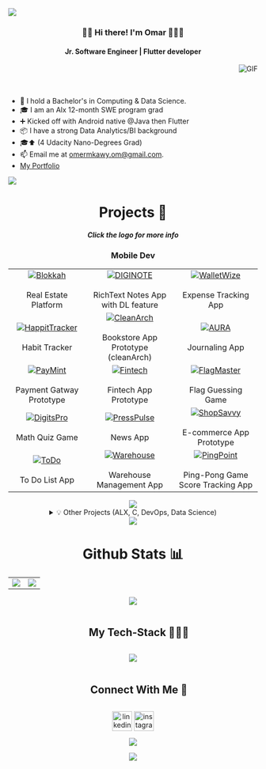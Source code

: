 

<!--horizontal divider(gradiant)-->
<img src="https://user-images.githubusercontent.com/73097560/115834477-dbab4500-a447-11eb-908a-139a6edaec5c.gif">
<h3 align="center" title="hehehe"> 👋🏻 Hi there! I'm Omar 👨🏻‍💻</h3>
<h4 align="center">Jr. Software Engineer | Flutter developer</h4>


  <img align="right" alt="GIF" src="https://i.pinimg.com/originals/e4/26/70/e426702edf874b181aced1e2fa5c6cde.gif" />


<br>
<br>
<br>

- 💼 I hold a Bachelor's in Computing & Data Science.
- 🎓 I am an Alx 12-month SWE program grad
- ➕ Kicked off with Android native @Java then Flutter
- 📦 I have a strong Data Analytics/BI background
- 🎓⬆ (4 Udacity Nano-Degrees Grad)
- 📫 Email me at [omermkawy.om@gmail.com](mailto:omer.mkawy.om@gmail.com).
- [My Portfolio](https://portfolioomaraboelkhair.vercel.app/)


<!--horizontal divider(gradiant)-->
<img src="https://user-images.githubusercontent.com/73097560/115834477-dbab4500-a447-11eb-908a-139a6edaec5c.gif">


<h1 align="center">
Projects 🧩
</h1>
<h5 align="center">
Click the logo for more info
</h5>

<div align="center">

<div align="center">


### Mobile Dev
<table>
  <tr>
<td align="center"><a href="https://github.com/omar546/Blokkah/blob/main/README.md"><img src="https://github.com/user-attachments/assets/e64ebfcf-6ed3-4bd9-9c0e-16bf5fda470e" alt="Blokkah" /><br></a><br>Real Estate Platform</td>
    <td align="center"><a href="https://github.com/omar546/diginote"><img src="https://github.com/omar546/omar546/assets/71936776/0aa111be-c7a0-4534-9f4b-69827062d804" alt="DIGINOTE" /><br></a><br>RichText Notes App with DL feature</td>
    <td align="center"><a href="https://github.com/omar546/walletwize"><img src="https://github.com/user-attachments/assets/ce521f73-612d-47aa-aa87-19230a1d4c8a" alt="WalletWize" /><br></a><br>Expense Tracking App</td>
  </tr>



  <tr>
    <td align="center"><a href="https://github.com/omar546/happit_tacker"><img src="https://github.com/user-attachments/assets/a07acc52-60fa-4104-b561-349b799a021c" alt="HappitTracker" /><br></a><br>Habit Tracker</td>
    <td align="center"><a href="https://github.com/omar546/litloop"><img src="https://github.com/user-attachments/assets/c7e69185-cd4b-4425-b0b5-fd2f67352bcc" alt="CleanArch" /><br></a><br>Bookstore App Prototype (cleanArch)</td>
    <td align="center"><a href="https://github.com/omar546/auraview"><img src="https://github.com/user-attachments/assets/5b03c087-1146-4efa-960e-176ffffaf836" alt="AURA" /><br></a><br>Journaling App</td>

    
    
  <tr>
       <td align="center"><a href="https://github.com/omar546/pay_mint/blob/main/README.md"><img src="https://github.com/user-attachments/assets/f9f9dc54-3013-4c08-ad39-95449ef7de49" alt="PayMint" /><br></a><br>Payment Gatway Prototype</td>

  <td align="center"><a href="https://github.com/omar546/fintech_prototype"><img src="https://github.com/user-attachments/assets/c2a57acf-34e0-4865-9d5a-a5b59e80ea43" alt="Fintech" /><br></a><br>Fintech App Prototype</td>
    <td align="center"><a href="https://github.com/omar546/flag_master#readme"><img src="https://github.com/omar546/omar546/assets/71936776/c77351ed-b487-4790-945e-3681adcdcb6e" alt="FlagMaster" /><br></a><br>Flag Guessing Game</td>

    
  </tr>


  <tr>
        <td align="center"><a href="https://github.com/omar546/digits_pro"><img src="https://github.com/omar546/omar546/assets/71936776/0e613491-9dcd-45e4-87ea-6201d227143d" alt="DigitsPro" /><br></a><br>Math Quiz Game</td>
    <td align="center"><a href="https://github.com/omar546/PressPulse#readme"><img src="https://github.com/omar546/omar546/assets/71936776/694287af-240f-43ec-9990-202a1597095d" alt="PressPulse" /><br></a><br>News App</td>
    <td align="center"><a href="https://github.com/omar546/ShopSavvy#readme"><img src="https://github.com/omar546/omar546/assets/71936776/fb8b7267-3efc-43d2-8a9c-69cd00b586c7" alt="ShopSavvy" /><br></a><br>E-commerce App Prototype</td>
 
  </tr>


<tr>
      <td align="center"><a href="https://github.com/omar546/To-Do#readme"><img src="https://github.com/omar546/omar546/assets/71936776/00e82916-ed73-41a4-bcce-51ac579440b9" alt="ToDo" /><br></a><br>To Do List App</td>

  <td align="center"><a href="https://github.com/SeragAmged/warehouse_app"><img src="https://github.com/omar546/omar546/assets/71936776/1330c9e8-081a-4d25-b635-72e5cddd2a73" alt="Warehouse" /><br></a>
      <br>Warehouse Management App</td>
   <td align="center"><a href="https://github.com/omar546/PingPoint/tree/master#readme"><img src="https://github.com/omar546/omar546/assets/71936776/c4249cbc-24cb-46aa-abaa-b00498e828ef" alt="PingPoint" /><br></a><br>Ping-Pong Game Score Tracking App</td>
<!--   <td align="center"><a href="https://github.com/omar546/calcBMI#readme"><img src="https://github.com/omar546/omar546/assets/71936776/084ff48d-8e67-4b28-8722-38f596fd9821" alt="CalcBMI" /><br></a><br>BMI Calculator App</td>
 </tr> -->
</table>

</div>
<!--horizontal divider(gradiant)-->
<img src="https://user-images.githubusercontent.com/73097560/115834477-dbab4500-a447-11eb-908a-139a6edaec5c.gif">

<!--- snake
<div align="center">
  <picture>
  <source
    media="(prefers-color-scheme: dark)"
    srcset="https://raw.githubusercontent.com/platane/snk/output/github-contribution-grid-snake-dark.svg"
  />
  <source
    media="(prefers-color-scheme: light)"
    srcset="https://raw.githubusercontent.com/platane/snk/output/github-contribution-grid-snake.svg"
  />
  <img
    alt="GitHub contribution grid snake animation"
    src="https://raw.githubusercontent.com/platane/snk/output/github-contribution-grid-snake.svg"
  />
</picture>
</div> -->

</td>

<details>
<summary>💡 Other Projects (ALX, C, DevOps, Data Science)</summary>

<div align="center">

### Computer Science | Software Engineering | DevOps
| Project | Description |
|---------|-------------|
| [system_engineering-devops](https://github.com/omar546/alx-system_engineering-devops) | Shell 101 + DevOps |
| [low_level_programming](https://github.com/omar546/alx-low_level_programming) | C programming projects |
| [higher_level_programming](https://github.com/omar546/alx-higher_level_programming) | Python & JS + SQL programming projects with hint of shell |
| [alx-backend-javascript](https://github.com/omar546/alx-backend-javascript) | learning JS for backend |
| [alx-backend](https://github.com/omar546/alx-backend-javascript) | General Backend Concepts  |
| [alx-backend-python](https://github.com/omar546/alx-backend-python) | adv python for backend |
| [alx-backend-storage](https://github.com/omar546/alx-backend-storage) | backend data storage concepts |
| [alx-backend-user-data](https://github.com/omar546/alx-backend-user-data) | backend user data management concepts |
| [alx-interview](https://github.com/omar546/alx-interview) | going through some interview problems |
| [AirBnB_clone](https://github.com/omar546/AirBnB_clone) | Command Interpreter, HTML/CSS templating, database storage, API, front-end integration |
| [AirBnB_clone_v2](https://github.com/omar546/AirBnB_clone_v2) | Continues work of AirBnB_clone |
| [AirBnB_clone_v3](https://github.com/SeragAmged/AirBnB_clone_v3) | Continues work of AirBnB_clone_v2 |
| [Binary_Trees](https://github.com/omar546/binary_trees) | Implementing binary trees in C |
| [sorting-big(O)](https://github.com/omar546/sorting_algorithms) | Implementing sorting algorithms in C and understanding the concept of Big O notation.|
| [printf](https://github.com/omar546/printf) | This project implements a simplified version of |
| [simple-shell](https://github.com/SeragAmged/simple_shell) | Implementing simple shell in the C programming language.  |
| [monty](https://github.com/omar546/monty) | C interpreter for Monty ByteCodes files.  |
| [DataBase](https://github.com/omar546/DataBase) | Practicing SQL and DataBase Design |
| [Algo-Design](https://github.com/omar546/Algo-Design) | Job Scheduling Algorithm |
| [Ai_intro](https://github.com/omar546/Ai_intro) | First Ai project (XO console game) |

</div>
<!--horizontal divider(gradiant)-->
<img src="https://user-images.githubusercontent.com/73097560/115834477-dbab4500-a447-11eb-908a-139a6edaec5c.gif">
<div align="center">

### Data Science
| Project | Description |
|---------|-------------|
| [Data-Track](https://github.com/omar546/Data-Track) | Combination of Data Analysis Projects |
| [Part-of-Speech Tagging](https://github.com/omar546/Stochastic) | This project employs Hidden Markov Models (HMM) to create a Part-of-Speech (POS) tagging system, which assigns grammatical tags to words within a text. |
| [Image Compression](https://github.com/omar546/Computation) | Studying Data Computation (PCA, SVM, KNN) |
| [Data_mining](https://github.com/omar546/Data_mining) | project on {titanic, iris} |
| [Computing_Intensive](https://github.com/omar546/Computing_Intensive) | Studying Computing Intensive Technics |
| [Regression](https://github.com/omar546/Regression_learning) | Learning Regression |

</div>
</details>

<!--horizontal divider(gradiant)-->
<img src="https://user-images.githubusercontent.com/73097560/115834477-dbab4500-a447-11eb-908a-139a6edaec5c.gif">





<h1 align="center">
Github Stats 📊
</h1>

<table align="center" width="100%">
  <tr>
    <td width="50%" align="left">
            <img src="https://github-readme-stats.vercel.app/api?username=omar546&show_icons=true&theme=dark" /><br/>
<!--      <img src="https://github-readme-streak-stats.herokuapp.com?user=omar546&background=151515&border=EBEBEB&stroke=EBEBEB&sideLabels=EBEBEB&currStreakNum=EBEBEB&sideNums=EBEBEB&dates=EBEBEB" alt="GitHub Streak" /> -->
    </td>
    <td width="50%" align="right">
      <img src="https://github-readme-stats.anuraghazra1.vercel.app/api/top-langs/?username=omar546&theme=dark&hide_border=false&no-bg=true&no-frame=true&langs_count=10" />
    </td>
  </tr>
</table>




<!--horizontal divider(gradiant)-->
<img src="https://user-images.githubusercontent.com/73097560/115834477-dbab4500-a447-11eb-908a-139a6edaec5c.gif">




<!--h1 without bottom border-->
<div id="user-content-toc">
  <ul align="center">
    <summary><h2 style="display: inline-block">My Tech-Stack 👨🏻‍💻</h2></summary>
  </ul>
</div>
<!--tech stack icons-->
<p align="center">
  <a href="https://skillicons.dev">
    <img src="https://skillicons.dev/icons?i=dart,flutter,androidstudio,firebase,sqlite,mongodb,fastapi,postman,figma,py,r,java,c,bash,linux,git,html,css,javascript,flask,aws&perline=11" />
  </a>
</p>


<!-- Connect with me -->
<!--h2 without bottom border-->
<div id="user-content-toc">
  <ul align="center">
    <summary><h2 style="display: inline-block">Connect With Me 🤝</h2></summary>
  </ul>
</div>

<!--icons and links-->
<p align="center">
<a href="https://www.linkedin.com/in/omar-mk/" target="blank"><img align="center" src="https://user-images.githubusercontent.com/88904952/234979284-68c11d7f-1acc-4f0c-ac78-044e1037d7b0.png" alt="linkedin" height="40" width="40" /></a>
<a href="https://www.instagram.com/bu_l5air/" target="blank"><img align="center" src="https://user-images.githubusercontent.com/88904952/234981169-2dd1e58f-4b7e-468c-8213-034ba62156c3.png" alt="instagram" height="40" width="40" /></a>

  
</p>


<!--profile visit count-->
<div align="center">
  
[![](https://visitcount.itsvg.in/api?id=omar546&icon=3&color=12)](https://visitcount.itsvg.in)
  
</div>

<!--horizontal divider(gradiant)-->
<img src="https://user-images.githubusercontent.com/73097560/115834477-dbab4500-a447-11eb-908a-139a6edaec5c.gif">

